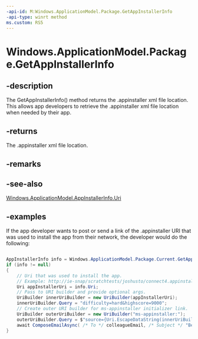 ```yaml
---
-api-id: M:Windows.ApplicationModel.Package.GetAppInstallerInfo
-api-type: winrt method
ms.custom: RS5
---
```


<!-- Method syntax.
public AppInstallerInfo Package.GetAppInstallerInfo()
-->

# Windows.ApplicationModel.Package.GetAppInstallerInfo

## -description

The GetAppInstallerInfo() method returns the .appinstaller xml file location. This allows app developers to retrieve the .appinstaller xml file location when needed by their app.

## -returns

The .appinstaller xml file location.

## -remarks

## -see-also
[Windows.ApplicationModel.AppInstallerInfo.Uri](appinstallerinfo_uri.md)

## -examples

If the app developer wants to post or send a link of the .appinstaller URI that was used to install the app from their network, the developer would do the following:

```csharp

AppInstallerInfo info = Windows.ApplicationModel.Package.Current.GetAppInstallerInfo();
if (info != null)
{
    // Uri that was used to install the app. 
    // Example: http://ie-snap/scratchtests/joshusto/connect4.appinstaller.
    Uri appInstallerUri = info.Uri;
    // Pass to URI builder and provide optional args.
    UriBuilder innerUriBuilder = new UriBuilder(appInstallerUri);
    innerUriBuilder.Query = "difficulty=hard&highscore=9000";
    // Create outer URI builder for ms-appinstaller initializer link.
    UriBuilder outerUriBuilder = new UriBuilder("ms-appinstaller:");
    outerUriBuilder.Query = $"source={Uri.EscapeDataString(innerUriBuilder.ToString())}";
    await ComposeEmailAsync( /* To */ colleagueEmail, /* Subject */ "Beat my high score!", /* Body */ outerUriBuilder.ToString());
}

```
